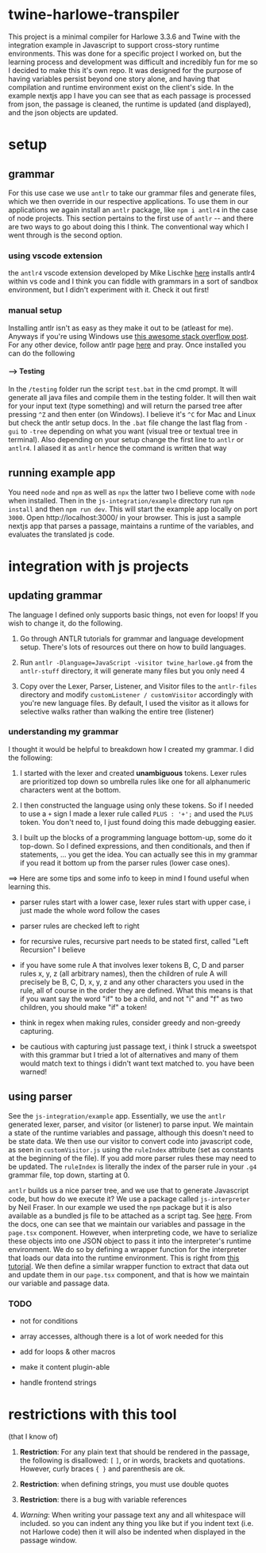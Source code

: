 
  

# twine-harlowe-transpiler

  

This project is a minimal compiler for Harlowe 3.3.6 and Twine with the integration example in Javascript to support cross-story runtime environments. This was done for a specific project I worked on, but the learning process and development was difficult and incredibly fun for me so I decided to make this it's own repo. It was designed for the purpose of having variables persist beyond one story alone, and having that compilation and runtime environment exist on the client's side. In the example nextjs app I have you can see that as each passage is processed from json, the passage is cleaned, the runtime is updated (and displayed), and the json objects are updated.

  

# setup

  

## grammar

For this use case we use `antlr` to take our grammar files and generate files, which we then override in our respective applications. To use them in our applications we again install an `antlr` package, like `npm i antlr4` in the case of node projects. This section pertains to the first use of `antlr` -- and there are two ways to go about doing this I think. The conventional way which I went through is the second option.

### using vscode extension

the `antlr4` vscode extension developed by Mike Lischke [here](https://marketplace.visualstudio.com/items?itemName=mike-lischke.vscode-antlr4) installs antlr4 within vs code and I think you can fiddle with grammars in a sort of sandbox environment, but I didn't experiment with it. Check it out first!

### manual setup

Installing antlr isn't as easy as they make it out to be (atleast for me). Anyways if you're using Windows use [this awesome stack overflow post](https://stackoverflow.com/questions/41021963/how-to-install-antlr4). For any other device, follow antlr page [here](https://github.com/antlr/antlr4/blob/master/doc/getting-started.md#windows) and pray. Once installed you can do the following

#### --> Testing

In the `/testing` folder run the script `test.bat` in the cmd prompt. It will generate all java files and compile them in the testing folder. It will then wait for your input text (type something) and will return the parsed tree after pressing `^Z` and then enter (on Windows). I believe it's `^C` for Mac and Linux but check the antlr setup docs. In the `.bat` file change the last flag from `-gui` to `-tree` depending on what you want (visual tree or textual tree in terminal). Also depending on your setup change the first line to `antlr` or `antlr4`. I aliased it as `antlr` hence the command is written that way

  
  

## running example app

  

You need `node` and `npm` as well as `npx` the latter two I believe come with `node` when installed. Then in the `js-integration/example` directory run `npm install` and then `npm run dev`. This will start the example app locally on port `3000`. Open http://localhost:3000/ in your browser. This is just a sample nextjs app that parses a passage, maintains a runtime of the variables, and evaluates the translated js code.

  

# integration with js projects

  

## updating grammar

  

The language I defined only supports basic things, not even for loops! If you wish to change it, do the following.

1) Go through ANTLR tutorials for grammar and language development setup. There's lots of resources out there on how to build languages.

  

2) Run `antlr -Dlanguage=JavaScript -visitor twine_harlowe.g4` from the `antlr-stuff` directory, it will generate many files but you only need 4

  

3) Copy over the Lexer, Parser, Listener, and Visitor files to the `antlr-files` directory and modify `customListener / customVisitor` accordingly with you're new language files. By default, I used the visitor as it allows for selective walks rather than walking the entire tree (listener)

  

### understanding my grammar

I thought it would be helpful to breakdown how I created my grammar. I did the following:

1. I started with the lexer and created **unambiguous** tokens. Lexer rules are prioritized top down so umbrella rules like one for all alphanumeric characters went at the bottom.

2. I then constructed the language using only these tokens. So if I needed to use a `+` sign I made a lexer rule called `PLUS : '+';` and used the `PLUS` token. You don't need to, I just found doing this made debugging easier.

3. I built up the blocks of a programming language bottom-up, some do it top-down. So I defined expressions, and then conditionals, and then if statements, ... you get the idea. You can actually see this in my grammar if you read it bottom up from the parser rules (lower case ones). <br>

==> Here are some tips and some info to keep in mind I found useful when learning this.

- parser rules start with a lower case, lexer rules start with upper case, i just made the whole word follow the cases

- parser rules are checked left to right

- for recursive rules, recursive part needs to be stated first, called "Left Recursion" I believe

- if you have some rule A that involves lexer tokens B, C, D and parser rules x, y, z (all arbitrary names), then the children of rule A will precisely be B, C, D, x, y, z and any other characters you used in the rule, all of course in the order they are defined. What this means is that if you want say the word "if" to be a child, and not "i" and "f" as two children, you should make "if" a token!

- think in regex when making rules, consider greedy and non-greedy capturing.

- be cautious with capturing just passage text, i think I struck a sweetspot with this grammar but I tried a lot of alternatives and many of them would match text to things i didn't want text matched to. you have been warned!

## using parser
See the `js-integration/example` app. Essentially, we use the `antlr` generated lexer, parser, and visitor (or listener) to parse input. We maintain a state of the runtime variables and passage, although this doesn't need to be state data. We then use our visitor to convert code into javascript code, as seen in `customVisitor.js` using the `ruleIndex` attribute (set as constants at the beginning of the file). If you add more parser rules these may need to be updated. The `ruleIndex` is literally the index of the parser rule in your `.g4` grammar file, top down, starting at 0.  

`antlr` builds us a nice parser tree, and we use that to generate Javascript code, but how do we execute it? We use a package called `js-interpreter` by Neil Fraser. In our example we used the `npm` package but it is also available as a bundled js file to be attached as a script tag. See [here](https://neil.fraser.name/software/JS-Interpreter/docs.html). From the docs, one can see that we maintain our variables and passage in the `page.tsx` component. However, when interpreting code, we have to serialize these objects into one JSON object to pass it into the interpreter's runtime environment. We do so by defining a wrapper function for the interpreter that loads our data into the runtime environment. This is right from [this tutorial](https://neil.fraser.name/software/JS-Interpreter/demos/json.html). We then define a similar wrapper function to extract that data out and update them in our `page.tsx` component, and that is how we maintain our variable and passage data. 
  

### TODO

  

- not for conditions

- array accesses, although there is a lot of work needed for this

- add for loops & other macros

- make it content plugin-able

- handle frontend strings

  

# restrictions with this tool
(that I know of)
1) **Restriction**: For any plain text that should be rendered in the passage, the following is disallowed:
 `[` `]`, or in words, brackets and quotations. However, curly braces `{ }` and parenthesis are ok.

2) **Restriction**: when defining strings, you must use double quotes

3) **Restriction**: there is a bug with variable references

4) *Warning*: When writing your passage text any and all whitespace will included. so you can indent any thing you like but if you indent text (i.e. not Harlowe code) then it will also be indented when displayed in the passage window.